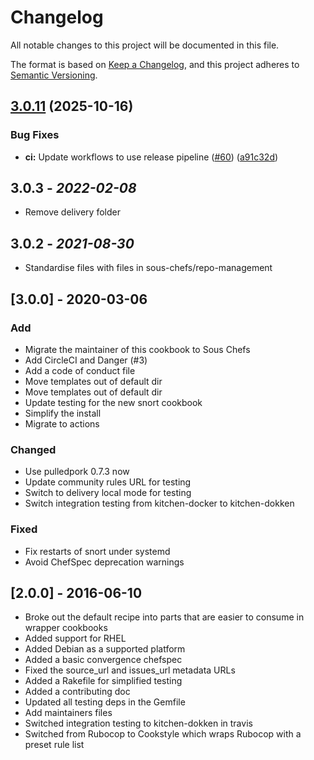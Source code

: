 # Changelog

All notable changes to this project will be documented in this file.

The format is based on [Keep a Changelog](https://keepachangelog.com/en/1.0.0/),
and this project adheres to [Semantic Versioning](https://semver.org/spec/v2.0.0.html).

## [3.0.11](https://github.com/sous-chefs/pulledpork/compare/v3.0.10...v3.0.11) (2025-10-16)


### Bug Fixes

* **ci:** Update workflows to use release pipeline ([#60](https://github.com/sous-chefs/pulledpork/issues/60)) ([a91c32d](https://github.com/sous-chefs/pulledpork/commit/a91c32da5a55a70a81a6708cb00d8857a339a7dd))

## 3.0.3 - *2022-02-08*

* Remove delivery folder

## 3.0.2 - *2021-08-30*

* Standardise files with files in sous-chefs/repo-management

## [3.0.0] - 2020-03-06

### Add

* Migrate the maintainer of this cookbook to Sous Chefs
* Add CircleCI and Danger (#3)
* Add a code of conduct file
* Move templates out of default dir
* Move templates out of default dir
* Update testing for the new snort cookbook
* Simplify the install
* Migrate to actions

### Changed

* Use pulledpork 0.7.3 now
* Update community rules URL for testing
* Switch to delivery local mode for testing
* Switch integration testing from kitchen-docker to kitchen-dokken

### Fixed

* Fix restarts of snort under systemd
* Avoid ChefSpec deprecation warnings

## [2.0.0] - 2016-06-10

* Broke out the default recipe into parts that are easier to consume in wrapper cookbooks
* Added support for RHEL
* Added Debian as a supported platform
* Added a basic convergence chefspec
* Fixed the source_url and issues_url metadata URLs
* Added a Rakefile for simplified testing
* Added a contributing doc
* Updated all testing deps in the Gemfile
* Add maintainers files
* Switched integration testing to kitchen-dokken in travis
* Switched from Rubocop to Cookstyle which wraps Rubocop with a preset rule list
